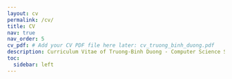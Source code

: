```yaml
---
layout: cv
permalink: /cv/
title: CV
nav: true
nav_order: 5
cv_pdf: # Add your CV PDF file here later: cv_truong_binh_duong.pdf
description: Curriculum Vitae of Truong-Binh Duong - Computer Science Student specializing in Data Science and AI.
toc:
  sidebar: left
---
```

